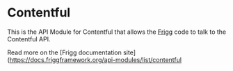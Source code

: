 # Contentful

This is the API Module for Contentful that allows the [Frigg](https://friggframework.org) code to talk to the Contentful
API.

Read more on the [Frigg documentation site](https://docs.friggframework.org/api-modules/list/contentful
